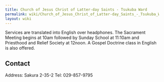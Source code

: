 ```yaml
---
title: Church of Jesus Christ of Latter-day Saints - Tsukuba Ward
permalink: wiki/Church_of_Jesus_Christ_of_Latter-day_Saints_-_Tsukuba_Ward/
layout: wiki
---
```


Services are translated into English over headphones. The Sacrament
Meeting begins at 10am followed by Sunday School at 11:10am and
Priesthood and Relief Society at 12noon. A Gospel Doctrine class in
English is also offered.

Contact
-------

Address: Sakura 2-35-2 Tel: 029-857-9795
